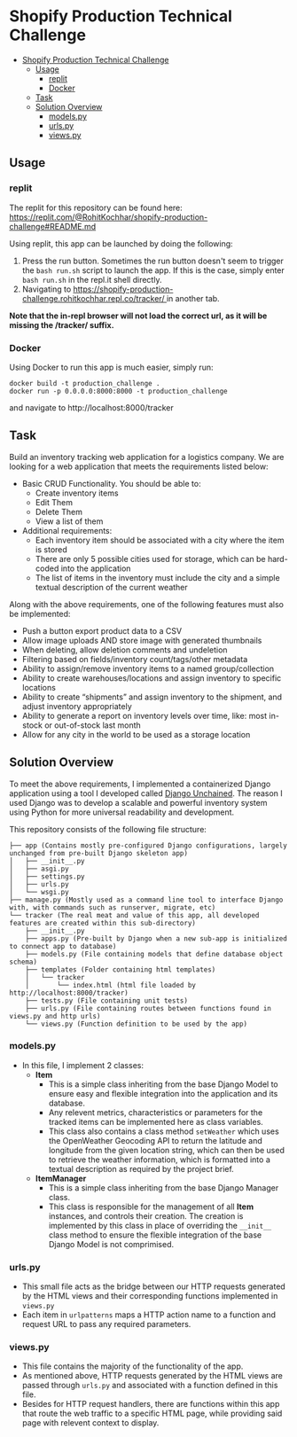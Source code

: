 # Shopify Production Technical Challenge

- [Shopify Production Technical Challenge](#shopify-production-technical-challenge)
  - [Usage](#usage)
    - [replit](#replit)
    - [Docker](#docker)
  - [Task](#task)
  - [Solution Overview](#solution-overview)
    - [models.py](#modelspy)
    - [urls.py](#urlspy)
    - [views.py](#viewspy)

## Usage

### replit

The replit for this repository can be found here: https://replit.com/@RohitKochhar/shopify-production-challenge#README.md

Using replit, this app can be launched by doing the following:

1. Press the run button. Sometimes the run button doesn't seem to trigger the `bash run.sh` script to launch the app. If this is the case, simply enter `bash run.sh` in the repl.it shell directly.
2. Navigating to [https://shopify-production-challenge.rohitkochhar.repl.co/tracker/ ](https://shopify-production-technical-challenge.rohitkochhar.repl.co/tracker/)in another tab.

**Note that the in-repl browser will not load the correct url, as it will be missing the /tracker/ suffix.**

### Docker

Using Docker to run this app is much easier, simply run:

```
docker build -t production_challenge .
docker run -p 0.0.0.0:8000:8000 -t production_challenge
```

and navigate to http://localhost:8000/tracker


## Task

Build an inventory tracking web application for a logistics company. We are looking for a web application that meets the requirements listed below:

- Basic CRUD Functionality. You should be able to:
  - Create inventory items
  - Edit Them
  - Delete Them
  - View a list of them
- Additional requirements:
  - Each inventory item should be associated with a city where the item is stored
  - There are only 5 possible cities used for storage, which can be hard-coded into the application
  - The list of items in the inventory must include the city and a simple textual description of the current weather

Along with the above requirements, one of the following features must also be implemented:
- Push a button export product data to a CSV
- Allow image uploads AND store image with generated thumbnails
- When deleting, allow deletion comments and undeletion
- Filtering based on fields/inventory count/tags/other metadata
- Ability to assign/remove inventory items to a named group/collection
- Ability to create warehouses/locations and assign inventory to specific locations
- Ability to create “shipments” and assign inventory to the shipment, and adjust inventory appropriately
- Ability to generate a report on inventory levels over time, like: most in-stock or out-of-stock last month
- Allow for any city in the world to be used as a storage location

## Solution Overview

To meet the above requirements, I implemented a containerized Django application using a tool I developed called [Django Unchained](https://github.com/RohitKochhar/django-unchained). The reason I used Django was to develop a scalable and powerful inventory system using Python for more universal readability and development. 

This repository consists of the following file structure:
```
├── app (Contains mostly pre-configured Django configurations, largely unchanged from pre-built Django skeleton app)
│   ├── __init__.py
│   ├── asgi.py
│   ├── settings.py
│   ├── urls.py
│   └── wsgi.py
├── manage.py (Mostly used as a command line tool to interface Django with, with commands such as runserver, migrate, etc)
└── tracker (The real meat and value of this app, all developed features are created within this sub-directory)
    ├── __init__.py
    ├── apps.py (Pre-built by Django when a new sub-app is initialized to connect app to database)
    ├── models.py (File containing models that define database object schema)
    ├── templates (Folder containing html templates)
    │   └── tracker 
    │       └── index.html (html file loaded by http://localhost:8000/tracker)
    ├── tests.py (File containing unit tests)
    ├── urls.py (File containing routes between functions found in views.py and http urls)
    └── views.py (Function definition to be used by the app)
```

### models.py
- In  this file, I implement 2 classes:
  - **Item**
    - This is a simple class inheriting from the base Django Model to ensure easy and flexible integration into the application and its database.
    - Any relevent metrics, characteristics or parameters for the tracked items can be implemented here as class variables.
    - This class also contains a class method `setWeather` which uses the OpenWeather Geocoding API to return the latitude and longitude from the given location string, which can then be used to retrieve the weather information, which is formatted into a textual description as required by the project brief.
  - **ItemManager**
    - This is a simple class inheriting from the base Django Manager class.
    - This class is responsible for the management of all **Item** instances, and controls their creation. The creation is implemented by this class in place of overriding the `__init__` class method to ensure the flexible integration of the base Django Model is not comprimised.
  
### urls.py
- This small file acts as the bridge between our HTTP requests generated by the HTML views and their corresponding functions implemented in `views.py`
- Each item in `urlpatterns` maps a HTTP action name to a function and request URL to pass any required parameters.

### views.py
- This file contains the majority of the functionality of the app.
- As mentioned above, HTTP requests generated by the HTML views are passed through `urls.py` and associated with a function defined in this file. 
- Besides for HTTP request handlers, there are functions within this app that route the web traffic to a specific HTML page, while providing said page with relevent context to display.